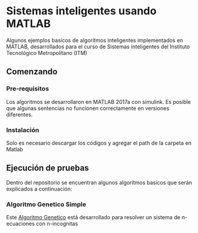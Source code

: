 # Sistemas inteligentes usando MATLAB

Algunos ejemplos basicos de algoritmos inteligentes implementados en MATLAB, desarrollados para el curso de Sistemas inteligentes del Instituto Tecnológico Metropolitano (ITM)

## Comenzando 

### Pre-requisitos

Los algoritmos se desarrollaron en MATLAB 2017a con simulink. Es posible que algunas sentencias no funcionen correctamente en versiones diferentes.


### Instalación

Solo es necesario descargar los códigos y agregar el path de la carpeta en Matlab

## Ejecución de pruebas

Dentro del repositorio se encuentran algunos algoritmos basicos que serán explicados a continuación:

### Algoritmo Genetico Simple

Este [Algoritmo Genetico](MateoVelasquez/SI_Matlab/Algoritmo%Genetico%Simple/AlgoritmoGenetico.m) está desarrollado para resolver un sistema de n-ecuaciones con n-incognitas






